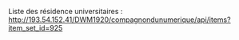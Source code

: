 Liste des résidence universitaires :
http://193.54.152.41/DWM1920/compagnondunumerique/api/items?item_set_id=925
